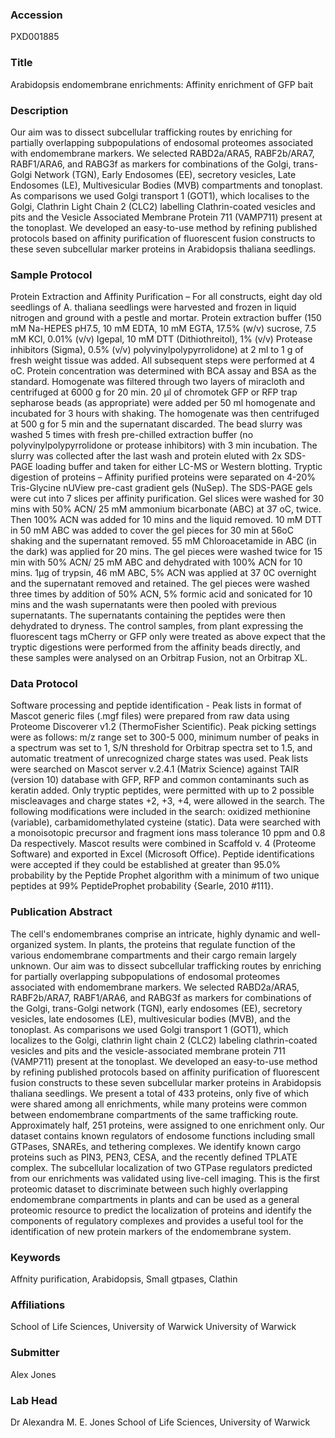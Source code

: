 ### Accession
PXD001885

### Title
Arabidopsis endomembrane enrichments: Affinity enrichment of GFP bait

### Description
Our aim was to dissect subcellular trafficking routes by enriching for partially overlapping subpopulations of endosomal proteomes associated with endomembrane markers. We selected RABD2a/ARA5, RABF2b/ARA7, RABF1/ARA6, and RABG3f as markers for combinations of the Golgi, trans-Golgi Network (TGN), Early Endosomes (EE), secretory vesicles, Late Endosomes (LE), Multivesicular Bodies (MVB) compartments and tonoplast. As comparisons we used Golgi transport 1 (GOT1), which localises to the Golgi, Clathrin Light Chain 2 (CLC2) labelling Clathrin-coated vesicles and pits and the Vesicle Associated Membrane Protein 711 (VAMP711) present at the tonoplast. We developed an easy-to-use method by refining published protocols based on affinity purification of fluorescent fusion constructs to these seven subcellular marker proteins in Arabidopsis thaliana seedlings.

### Sample Protocol
Protein Extraction and Affinity Purification – For all constructs, eight day old seedlings of A. thaliana seedlings were harvested and frozen in liquid nitrogen and ground with a pestle and mortar. Protein extraction buffer (150 mM Na-HEPES pH7.5, 10 mM EDTA, 10 mM EGTA, 17.5% (w/v) sucrose, 7.5 mM KCl, 0.01% (v/v) Igepal, 10 mM DTT (Dithiothreitol), 1% (v/v) Protease inhibitors (Sigma), 0.5% (v/v) polyvinylpolypyrrolidone) at 2 ml to 1 g of fresh weight tissue was added. All subsequent steps were performed at 4 oC. Protein concentration was determined with BCA assay and BSA as the standard. Homogenate was filtered through two layers of miracloth and centrifuged at 6000 g for 20 min. 20 μl of chromotek GFP or RFP trap sepharose beads (as appropriate) were added per 50 ml homogenate and incubated for 3 hours with shaking. The homogenate was then centrifuged at 500 g for 5 min and the supernatant discarded. The bead slurry was washed 5 times with fresh pre-chilled extraction buffer (no polyvinylpolypyrrolidone or protease inhibitors) with 3 min incubation. The slurry was collected after the last wash and protein eluted with 2x SDS-PAGE loading buffer and taken for either LC-MS or Western blotting.    Tryptic digestion of proteins – Affinity purified proteins were separated on 4-20% Tris-Glycine nUView pre-cast gradient gels (NuSep). The SDS-PAGE gels were cut into 7 slices per affinity purification. Gel slices were washed for 30 mins with 50% ACN/ 25 mM ammonium bicarbonate (ABC) at 37 oC, twice. Then 100% ACN was added for 10 mins and the liquid removed. 10 mM DTT in 50 mM ABC was added to cover the gel pieces for 30 min at 56oC shaking and the supernatant removed. 55 mM Chloroacetamide in ABC (in the dark) was applied for 20 mins. The gel pieces were washed twice for 15 min with 50% ACN/ 25 mM ABC and dehydrated with 100% ACN for 10 mins. 1μg of trypsin, 46 mM ABC, 5% ACN was applied at 37 0C overnight and the supernatant removed and retained. The gel pieces were washed three times by addition of 50% ACN, 5% formic acid and sonicated for 10 mins and the wash supernatants were then pooled with previous supernatants. The supernatants containing the peptides were then dehydrated to dryness. The control samples, from plant expressing the fluorescent tags mCherry or GFP only were treated as above expect that the tryptic digestions were performed from the affinity beads directly, and these samples were analysed on an Orbitrap Fusion, not an Orbitrap XL.

### Data Protocol
Software processing and peptide identification - Peak lists in format of Mascot generic files (.mgf files) were prepared from raw data using Proteome Discoverer v1.2 (ThermoFisher Scientific). Peak picking settings were as follows: m/z range set to 300-5 000, minimum number of peaks in a spectrum was set to 1, S/N threshold for Orbitrap spectra set to 1.5, and automatic treatment of unrecognized charge states was used. Peak lists were searched on Mascot server v.2.4.1 (Matrix Science) against TAIR (version 10) database with GFP, RFP and common contaminants such as keratin added. Only tryptic peptides, were permitted with up to 2 possible miscleavages and charge states +2, +3, +4, were allowed in the search. The following modifications were included in the search: oxidized methionine (variable), carbamidomethylated cysteine (static). Data were searched with a monoisotopic precursor and fragment ions mass tolerance 10 ppm and 0.8 Da respectively. Mascot results were combined in Scaffold v. 4 (Proteome Software) and exported in Excel (Microsoft Office). Peptide identifications were accepted if they could be established at greater than 95.0% probability by the Peptide Prophet algorithm with a minimum of two unique peptides at 99% PeptideProphet probability {Searle, 2010 #111}.

### Publication Abstract
The cell's endomembranes comprise an intricate, highly dynamic and well-organized system. In plants, the proteins that regulate function of the various endomembrane compartments and their cargo remain largely unknown. Our aim was to dissect subcellular trafficking routes by enriching for partially overlapping subpopulations of endosomal proteomes associated with endomembrane markers. We selected RABD2a/ARA5, RABF2b/ARA7, RABF1/ARA6, and RABG3f as markers for combinations of the Golgi, trans-Golgi network (TGN), early endosomes (EE), secretory vesicles, late endosomes (LE), multivesicular bodies (MVB), and the tonoplast. As comparisons we used Golgi transport 1 (GOT1), which localizes to the Golgi, clathrin light chain 2 (CLC2) labeling clathrin-coated vesicles and pits and the vesicle-associated membrane protein 711 (VAMP711) present at the tonoplast. We developed an easy-to-use method by refining published protocols based on affinity purification of fluorescent fusion constructs to these seven subcellular marker proteins in Arabidopsis thaliana seedlings. We present a total of 433 proteins, only five of which were shared among all enrichments, while many proteins were common between endomembrane compartments of the same trafficking route. Approximately half, 251 proteins, were assigned to one enrichment only. Our dataset contains known regulators of endosome functions including small GTPases, SNAREs, and tethering complexes. We identify known cargo proteins such as PIN3, PEN3, CESA, and the recently defined TPLATE complex. The subcellular localization of two GTPase regulators predicted from our enrichments was validated using live-cell imaging. This is the first proteomic dataset to discriminate between such highly overlapping endomembrane compartments in plants and can be used as a general proteomic resource to predict the localization of proteins and identify the components of regulatory complexes and provides a useful tool for the identification of new protein markers of the endomembrane system.

### Keywords
Affnity purification, Arabidopsis, Small gtpases, Clathin

### Affiliations
School of Life Sciences, University  of Warwick
University of Warwick

### Submitter
Alex Jones

### Lab Head
Dr Alexandra M. E. Jones
School of Life Sciences, University  of Warwick


